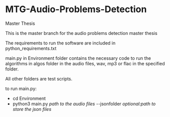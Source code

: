 # MTG-Audio-Problems-Detection
Master Thesis 

This is the master branch for the audio problems detection master thesis

The requirements to run the software are included in python_requirements.txt

main.py in Environment folder contains the necessary code to run the algorithms in algos folder in the audio files, wav, mp3 or flac in the specified folder.

All other folders are test scripts.

to run main.py:
- cd Environment 
- python3 main.py _path to the audio files_ --jsonfolder _optional:path to store the json files_
